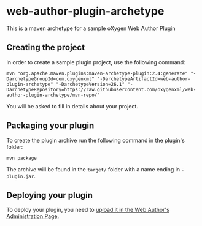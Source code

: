 # web-author-plugin-archetype
This is a maven archetype for a sample oXygen Web Author Plugin

## Creating the project
In order to create a sample plugin project, use the following command:

```
mvn "org.apache.maven.plugins:maven-archetype-plugin:2.4:generate" "-DarchetypeGroupId=com.oxygenxml" "-DarchetypeArtifactId=web-author-plugin-archetype" "-DarchetypeVersion=26.1" "-DarchetypeRepository=https://raw.githubusercontent.com/oxygenxml/web-author-plugin-archetype/mvn-repo/"
```

You will be asked to fill in details about your project.

## Packaging your plugin

To create the plugin archive run the following command in the plugin's folder:

```
mvn package
```

The archive will be found in the `target/` folder with a name ending in `-plugin.jar`.

## Deploying your plugin

To deploy your plugin, you need to [upload it in the Web Author's Administration Page](https://www.oxygenxml.com/doc/ug-webauthor/topics/webapp-configure-plugins.html).
